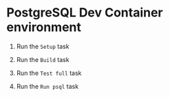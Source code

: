 # PostgreSQL Dev Container environment

1. Run the `Setup` task

2. Run the `Build` task

3. Run the `Test full` task

4. Run the `Run psql` task